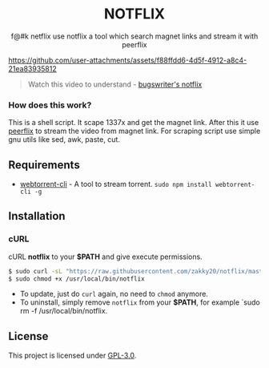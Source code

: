 <h1 align="center">NOTFLIX</h1>
<p align="center">f@#k netflix use notflix a tool which search magnet links and stream it with peerflix</p>

https://github.com/user-attachments/assets/f88ffdd6-4d5f-4912-a8c4-21ea83935812


> Watch this video to understand - [bugswriter's notflix](https://youtu.be/FbE19_omaWY)

### How does this work?

This is a shell script. It scape 1337x and get the magnet link.
After this it use [peerflix](https://github.com/mafintosh/peerflix) to stream the video from magnet link.
For scraping script use simple gnu utils like sed, awk, paste, cut.

## Requirements

* [webtorrent-cli](https://github.com/webtorrent/webtorrent-cli) - A tool to stream torrent. `sudo npm install webtorrent-cli -g`

## Installation

### cURL
cURL **notflix** to your **$PATH** and give execute permissions.

```sh
$ sudo curl -sL "https://raw.githubusercontent.com/zakky20/notflix/master/notflix" -o /usr/local/bin/notflix
$ sudo chmod +x /usr/local/bin/notflix
```
- To update, just do `curl` again, no need to `chmod` anymore.
- To uninstall, simply remove `notflix` from your **$PATH**, for example `sudo rm -f /usr/local/bin/notflix.

## License
This project is licensed under [GPL-3.0](https://raw.githubusercontent.com/Illumina/licenses/master/gpl-3.0.txt).
